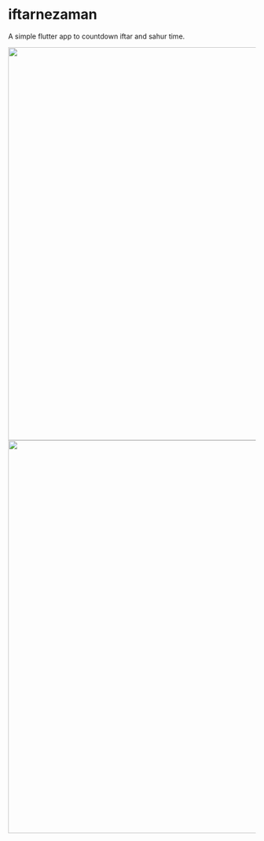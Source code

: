 # iftarnezaman

A simple flutter app to countdown iftar and sahur time.

<img src="https://user-images.githubusercontent.com/81600010/161384445-8c59639d-f05c-46da-b2fa-055538d2a4d3.png" height="800">
<img src="https://user-images.githubusercontent.com/81600010/161384452-354cce36-aa28-45f2-ab84-748b654a9d11.png" height="800">
